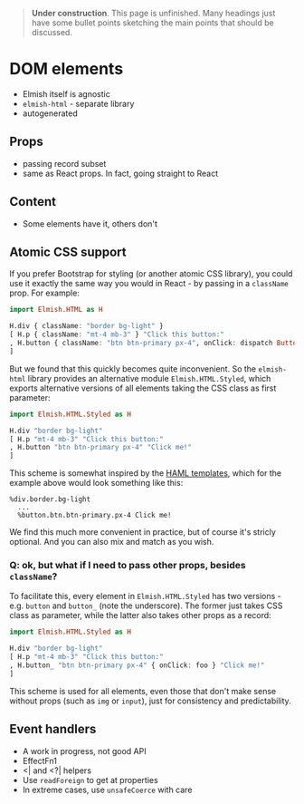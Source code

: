 > **Under construction**. This page is unfinished. Many headings just have some bullet points sketching the main points that should be discussed.

# DOM elements
* Elmish itself is agnostic
* `elmish-html` - separate library
* autogenerated

## Props
* passing record subset
* same as React props. In fact, going straight to React

## Content
* Some elements have it, others don't

## <a name="atomic-css"></a>Atomic CSS support

If you prefer Bootstrap for styling (or another atomic CSS library), you could use it exactly the same way you would in React - by passing in a `className` prop. For example:

```haskell
import Elmish.HTML as H

H.div { className: "border bg-light" }
[ H.p { className: "mt-4 mb-3" } "Click this button:"
, H.button { className: "btn btn-primary px-4", onClick: dispatch ButtonClicked } "Click me!"
]
```

But we found that this quickly becomes quite inconvenient. So the `elmish-html` library provides an alternative module `Elmish.HTML.Styled`, which exports alternative versions of all elements taking the CSS class as first parameter:

```haskell
import Elmish.HTML.Styled as H

H.div "border bg-light"
[ H.p "mt-4 mb-3" "Click this button:"
, H.button "btn btn-primary px-4" "Click me!"
]
```

This scheme is somewhat inspired by the [HAML templates](https://haml.info/), which for the example above would look something like this:

```haml
%div.border.bg-light
  ...
  %button.btn.btn-primary.px-4 Click me!
```

We find this much more convenient in practice, but of course it's stricly optional. And you can also mix and match as you wish.

### **Q:** ok, but what if I need to pass other props, besides `className`?

To facilitate this, every element in `Elmish.HTML.Styled` has two versions - e.g. `button` and `button_` (note the underscore). The former just takes CSS class as parameter, while the latter also takes other props as a record:

```haskell
import Elmish.HTML.Styled as H

H.div "border bg-light"
[ H.p "mt-4 mb-3" "Click this button:"
, H.button_ "btn btn-primary px-4" { onClick: foo } "Click me!"
]
```

This scheme is used for all elements, even those that don't make sense without props (such as `img` or `input`), just for consistency and predictability.

## Event handlers
* A work in progress, not good API
* EffectFn1
* <| and <?| helpers
* Use `readForeign` to get at properties
* In extreme cases, use `unsafeCoerce` with care
